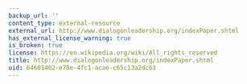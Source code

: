 ```yaml
---
backup_url: ''
content_type: external-resource
external_url: http://www.dialogonleadership.org/indexPaper.shtml
has_external_license_warning: true
is_broken: true
license: https://en.wikipedia.org/wiki/All_rights_reserved
title: http://www.dialogonleadership.org/indexPaper.shtml
uid: 64601402-e78e-4fc1-acae-c65c13a2dc63
---
```

